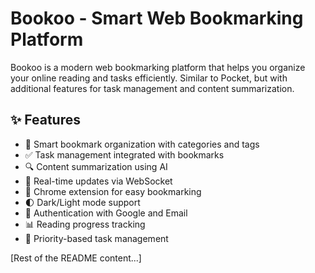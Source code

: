 # Bookoo - Smart Web Bookmarking Platform

Bookoo is a modern web bookmarking platform that helps you organize your online reading and tasks efficiently. Similar to Pocket, but with additional features for task management and content summarization.

## ✨ Features

- 📑 Smart bookmark organization with categories and tags
- ✅ Task management integrated with bookmarks
- 🔍 Content summarization using AI
- 🔄 Real-time updates via WebSocket
- 📱 Chrome extension for easy bookmarking
- 🌓 Dark/Light mode support
- 🚪 Authentication with Google and Email
- 📊 Reading progress tracking
- 🎯 Priority-based task management

[Rest of the README content...]